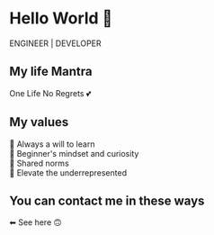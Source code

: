 # Hello World 👋

ENGINEER | DEVELOPER

## My life Mantra
One Life No Regrets 💕

## My values
🌟 Always a will to learn<br>
🍏 Beginner's mindset and curiosity<br>
🙌 Shared norms<br>
🚀 Elevate the underrepresented

## You can contact me in these ways
⬅ See here 🙃
